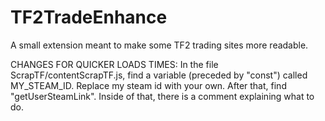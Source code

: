 # TF2TradeEnhance
A small extension meant to make some TF2 trading sites more readable.

CHANGES FOR QUICKER LOADS TIMES:
In the file ScrapTF/contentScrapTF.js, find a variable (preceded by "const") called MY_STEAM_ID. Replace my steam id with your own.
After that, find "getUserSteamLink". Inside of that, there is a comment explaining what to do.
